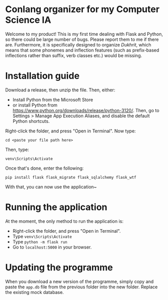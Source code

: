 # Conlang organizer for my Computer Science IA
Welcome to my product! This is my first time dealing with Flask and Python, so there could be large number of bugs. Please report them to me if there are. Furthermore, it is specifically designed to organize *Dukhrit*, which means that some phonemes and inflection features (such as prefix-based inflections rather than suffix, verb classes etc.) would be missing. 
 
 # Installation guide
 Download a release, then unzip the file.
 Then, either:
 - Install Python from the Microsoft Store
 - or install Python from https://www.python.org/downloads/release/python-3120/. Then, go to Settings > Manage App Execution Aliases, and disable the default Python shortcuts.

Right-click the folder, and press "Open in Terminal". Now type:
```
cd <paste your file path here>
```
Then, type:
```
venv\Scripts\Activate
```
Once that's done, enter the following:
```
pip install flask flask_migrate flask_sqlalchemy flask_wtf
```
With that, you can now use the application~

# Running the application
At the moment, the only method to run the application is:
- Right-click the folder, and press "Open in Terminal".
- Type `venv\Scripts\Activate`
- Type `python -m flask run`
- Go to `localhost:5000` in your browser.

# Updating the programme
When you download a new version of the programme, simply copy and paste the `app.db` file from the previous folder into the new folder. Replace the existing mock database.
